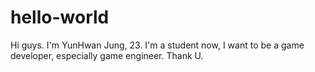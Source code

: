 # hello-world

Hi guys. I'm YunHwan Jung, 23. I'm a student now, I want to be a game developer, 
especially game engineer. Thank U.
